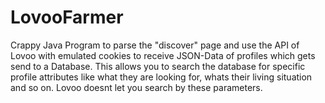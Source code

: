 # LovooFarmer

Crappy Java Program to parse the "discover" page and use the API of Lovoo with emulated cookies to receive JSON-Data of profiles which gets send to a Database. This allows you to search the database for specific profile attributes like what they are looking for, whats their living situation and so on. Lovoo doesnt let you search by these parameters.
